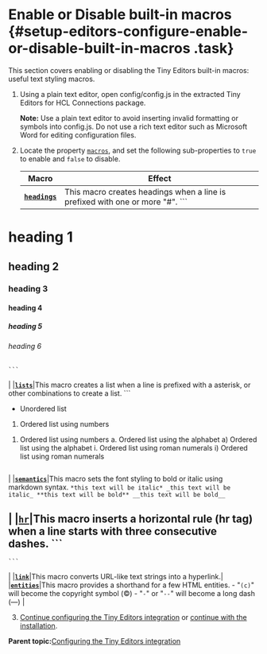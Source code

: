 # Enable or Disable built-in macros {#setup-editors-configure-enable-or-disable-built-in-macros .task}

This section covers enabling or disabling the Tiny Editors built-in macros: useful text styling macros.

1.  Using a plain text editor, open config/config.js in the extracted Tiny Editors for HCL Connections package.

    **Note:** Use a plain text editor to avoid inserting invalid formatting or symbols into config.js. Do not use a rich text editor such as Microsoft Word for editing configuration files.

2.  Locate the property [`macros`](r_config-js-sample.md#macros), and set the following sub-properties to `true` to enable and `false` to disable.

    |Macro|Effect|
    |-----|------|
    |**[`headings`](r_config-js-sample.md#macros_headings)**|This macro creates headings when a line is prefixed with one or more "\#".     ```
# heading 1
## heading 2
### heading 3
#### heading 4
##### heading 5
###### heading 6
    ```

|
    |**[`lists`](r_config-js-sample.md#macros_lists)**|This macro creates a list when a line is prefixed with a asterisk, or other combinations to create a list.     ```
* Unordered list
1. Ordered list using numbers
1) Ordered list using numbers
a. Ordered list using the alphabet
a) Ordered list using the alphabet
i. Ordered list using roman numerals
i) Ordered list using roman numerals
    ```

|
    |**[`semantics`](r_config-js-sample.md#macros_semantics)**|This macro sets the font styling to bold or italic using markdown syntax.     ```
*this text will be italic*
_this text will be italic_
**this text will be bold**
__this text will be bold__
    ```

|
    |**[`hr`](r_config-js-sample.md#macros_hr)**|This macro inserts a horizontal rule \(hr tag\) when a line starts with three consecutive dashes.     ```
---
    ```

|
    |**[`link`](r_config-js-sample.md#macros_link)**|This macro converts URL-like text strings into a hyperlink.|
    |**[`entities`](r_config-js-sample.md#macros_entities)**|This macro provides a shorthand for a few HTML entities.     -   "`(c)`" will become the copyright symbol \(©\)
    -   "`-`" or "`--`" will become a long dash \(—\)
|

3.  [Continue configuring the Tiny Editors integration](t_01-setup_03-editors_01-configure_00-summary.md) or [continue with the installation](t_01-setup_03-editors_02-install_00-summary.md).


**Parent topic:**[Configuring the Tiny Editors integration](../../install/tiny_editors/t_01-setup_03-editors_01-configure_00-summary.md)

